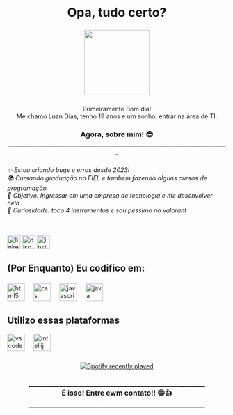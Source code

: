 <br clear="both">

<h1 align="center">Opa, tudo certo?</h1>

###

<div align="center">
  <img height="150" src="https://media1.giphy.com/media/v1.Y2lkPTc5MGI3NjExZ2thNDkxMnIyYTA3NXowOG4wbDRxOHh3ZXk3MjAyaGZpZnlrNDRuaSZlcD12MV9pbnRlcm5hbF9naWZfYnlfaWQmY3Q9Zw/ZXavCoSUIraPm/giphy.gif"  />
</div>

###

<p align="center">Primeiramente Bom dia!<br>Me chamo Luan Dias, tenho 19 anos e um sonho, entrar na área de TI.</p>

###

<h3 align="center">Agora, sobre mim! 😎<br>_________________________________________________________________</h3>

###

<h6 align="left">✨ Estou criando bugs e erros desde 2023!<br>📚 Cursando graduação na FIEL e também fazendo alguns cursos de programação<br>🎯 Objetivo: Ingressar em uma empresa de tecnologia e me desenvolver nela<br>🎲 Curiosidade: toco 4 instrumentos e sou péssimo no valorant</h6>

###

<br clear="both">

<div align="left">
  <a href="https://www.linkedin.com/in/luan-dias-3583682b4" target="_blank">
    <img src="https://img.shields.io/static/v1?message=LinkedIn&logo=linkedin&label=&color=0077B5&logoColor=white&labelColor=&style=for-the-badge" height="30" alt="linkedin logo"  />
  </a>
  <a href="https://discord.com/channels/@me" target="_blank">
    <img src="https://img.shields.io/static/v1?message=Discord&logo=discord&label=&color=7289DA&logoColor=white&labelColor=&style=for-the-badge" height="30" alt="discord logo"  />
  </a>
  <a href="https://www.instagram.com/luandias_19/?next=%2F" target="_blank">
    <img src="https://img.shields.io/static/v1?message=Instagram&logo=instagram&label=&color=E4405F&logoColor=white&labelColor=&style=for-the-badge" height="30" alt="instagram logo"  />
  </a><br> 
</div>

###

<h2 align="left">(Por Enquanto) Eu codifico em:</h2>

###

<div align="left">
  <img src="https://cdn.jsdelivr.net/gh/devicons/devicon/icons/html5/html5-original.svg" height="40" alt="html5 logo"  />
  <img width="12" />
  <img src="https://cdn.jsdelivr.net/gh/devicons/devicon/icons/css3/css3-original.svg" height="40" alt="css logo"  />
  <img width="12" />
  <img src="https://cdn.jsdelivr.net/gh/devicons/devicon/icons/javascript/javascript-original.svg" height="40" alt="javascript logo"  />
  <img width="12" />
  <img src="https://cdn.jsdelivr.net/gh/devicons/devicon/icons/java/java-original.svg" height="40" alt="java logo"  />
</div>

###

<h2 align="left">Utilizo essas plataformas</h2>

<div align="left">
  <img src="https://cdn.jsdelivr.net/gh/devicons/devicon/icons/vscode/vscode-original.svg" height="40" alt="vscode logo"  />
  <img width="12" />
  <img src="https://cdn.jsdelivr.net/gh/devicons/devicon/icons/intellij/intellij-original.svg" height="40" alt="intellij logo"  />
  <img width="12" />
</div>

###

<div align="center">
  <a href="https://open.spotify.com/user/31cw7kl3ohkr27khke6upobkb3ri">
    <img src="https://spotify-recently-played-readme.vercel.app/api?user=31cw7kl3ohkr27khke6upobkb3ri&count=5" alt="Spotify recently played"  />
  </a>
</div>

###

<h3 align="center">____________________________________________________<br>É isso! Entre ewm contato!! 😁👍<br>____________________________________________________</h3>

###
